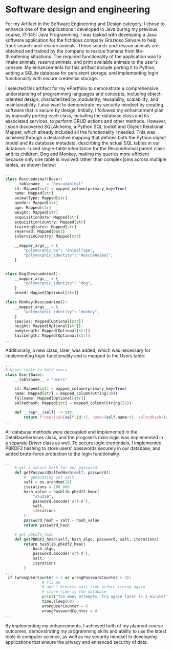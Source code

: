 # Software design and engineering

For my Artifact in the Software Engineering and Design category, I chose to enhance one of the applications I developed in Java during my previous course, IT-145: Java Programming. I was tasked with developing a Java software application for the fictitious company Grazioso Salvare to help track search-and-rescue animals. These search-and-rescue animals are obtained and trained by the company to rescue humans from life-threatening situations. The required functionality of the application was to intake animals, reserve animals, and print available animals to the user's console. My enhancements for this artifact include porting it to Python, adding a SQLite database for persistent storage, and implementing login functionality with secure credential storage.

I selected this artifact for my ePortfolio to demonstrate a comprehensive understanding of programming languages and concepts, including object-oriented design, characterized by modularity, reusability, scalability, and maintainability. I also want to demonstrate my security mindset by creating software that is secure by design. Initially, I followed my enhancement plan by manually porting each class, including the database class and its associated services, to perform CRUD actions and other methods. However, I soon discovered SQLAlchemy, a Python SQL toolkit and Object-Relational Mapper, which already included all the functionality I needed. This was achieved through a declarative mapping that defines both the Python object model and its database metadata, describing the actual SQL tables in our database. I used single-table inheritance for the RescueAnimal parent class and its children, Dog and Monkey, making my queries more efficient because only one table is involved rather than complex joins across multiple tables, as shown below:
```python
...
class RescueAnimal(Base):
    __tablename__ = "RescueAnimal"
    id: Mapped[int] = mapped_column(primary_key=True)
    name: Mapped[str]
    animalType: Mapped[str]
    gender: Mapped[str]
    age: Mapped[str]
    weight: Mapped[str]
    acquisitionDate: Mapped[str]
    acquisitionCountry: Mapped[str]
    trainingStatus: Mapped[str]
    reserved: Mapped[bool]
    inServiceCountry: Mapped[str]

    __mapper_args__ = {
        "polymorphic_on": "animalType",
        "polymorphic_identity": "RescueAnimal",
    }


class Dog(RescueAnimal):
    __mapper_args__ = {
        "polymorphic_identity": "dog",
    }
    breed: Mapped[Optional[str]]

class Monkey(RescueAnimal):
    __mapper_args__ = {
        "polymorphic_identity": "monkey",
    }
    species: Mapped[Optional[str]]
    height: Mapped[Optional[str]]
    bodyLength: Mapped[Optional[str]]
    tailLength: Mapped[Optional[str]]
...
```
Additionally, a new class, User, was added, which was necessary for implementing login functionality and is mapped to the Users table:
```python
...
# Users table to hold users
class User(Base):
    __tablename__ = "Users"

    id: Mapped[int] = mapped_column(primary_key=True)
    name: Mapped[str] = mapped_column(String(30))
    fullname: Mapped[Optional[str]]
    saltedhash: Mapped[str] = mapped_column(String(32))

    def __repr__(self) -> str:
        return f"User(id={self.id!r}, name={self.name!r}, saltedhash={self.saltedhash!r})"
...
```
All database methods were decoupled and implemented in the DataBaseServices class, and the program’s main logic was implemented in a separate Driver class as well. To secure login credentials, I implemented PBKDF2 hashing to store users' passwords securely in our database, and added brute-force protection to the login functionality:
```python
...
    # get a secure hash for our password
    def getPasswordSaltedHash(self, password):
        #  generating out salt 
        salt = os.urandom(16)
        iterations = 100_000
        hash_value = hashlib.pbkdf2_hmac(
            "sha256",
            password.encode('utf-8'),
            salt,
            iterations
        )
        password_hash = salt + hash_value
        return password_hash

    # get pbkdf2_hmac
    def getPBKDF2_hmac(self, hash_algo, password, salt, iterations):
        return hashlib.pbkdf2_hmac(
            hash_algo,
            password.encode('utf-8'),
            salt,
            iterations
        )
...
 if (wrongUserCounter > 3 or wrongPasswordCounter > 3):
                # fix me
                # add 1 minutes wait time before trying again
                # store time in the database
                print("Too many attempts. Try again later in 1 minute!")
                time.sleep(60)
                wrongUserCounter = 0
                wrongPasswordCounter = 0
...
```

By implementing my enhancements, I achieved both of my planned course outcomes, demonstrating my programming skills and ability to use the latest tools in computer science, as well as my security mindset in developing applications that ensure the privacy and enhanced security of data.
